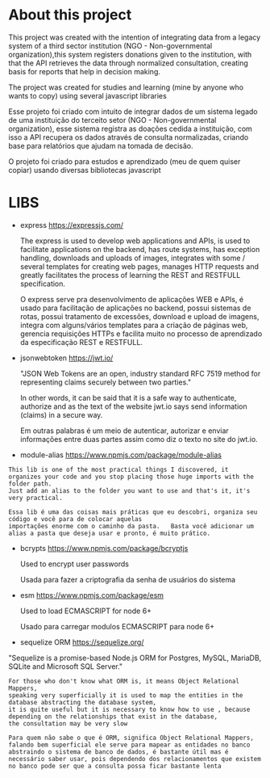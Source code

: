 # About this project


This project was created with the intention of integrating data from a legacy system of a third sector institution (NGO - Non-governmental organization),this system registers donations given to the institution, with that the API retrieves the data through normalized consultation, creating basis for reports that help in decision making.

The project was created for studies and learning (mine by anyone who wants to copy) using several javascript libraries


Esse projeto foi criado com intuito de integrar dados de um sistema legado  de uma instituição do terceito setor (NGO - Non-governmental organization), esse sistema registra as doações cedida a instituição, com isso a API recupera os dados através de consulta normalizadas, criando base para relatórios que ajudam na tomada de decisão. 

O projeto foi criado para estudos e aprendizado (meu de quem quiser copiar) usando diversas bibliotecas javascript



# LIBS
      
  - express https://expressjs.com/

     The express is used to develop web applications and APIs, is used to facilitate applications on the backend, has route systems, has exception handling, downloads and uploads of images, integrates with some / several templates for creating web pages, manages HTTP requests and greatly facilitates the process of learning the REST and RESTFULL specification.

     O express serve pra desenvolvimento de aplicações WEB e APIs, é usado para facilitação de aplicações no backend, possui sistemas de rotas, possui tratamento de excessões, download e upload de imagens, integra com alguns/vários templates para a criação de páginas web, gerencia requisições HTTPs e facilita muito no processo de aprendizado da especificação REST e RESTFULL. 
    
    
  - jsonwebtoken https://jwt.io/

    "JSON Web Tokens are an open, industry standard RFC 7519 method for representing claims securely between two parties."

    In other words, it can be said that it is a safe way to authenticate, authorize and as the text of the website jwt.io says send information (claims) in a secure way.

    Em outras palabras é um meio de autenticar, autorizar e enviar informações entre duas partes assim como diz o texto no site do jwt.io.
    
  -  module-alias https://www.npmjs.com/package/module-alias

    This lib is one of the most practical things I discovered, it organizes your code and you stop placing those huge imports with the folder path. 
    Just add an alias to the folder you want to use and that's it, it's very practical.

    Essa lib é uma das coisas mais práticas que eu descobri, organiza seu código e você para de colocar aquelas 
    importações enorme com o caminho da pasta.   Basta você adicionar um alias a pasta que deseja usar e pronto, é muito prático.

  - bcrypts https://www.npmjs.com/package/bcryptjs
    
    Used to encrypt user passwords

    Usada para fazer a criptografia da senha de usuários do sistema
 

  - esm https://www.npmjs.com/package/esm
  
    Used to load ECMASCRIPT for node 6+

    Usado para carregar modulos ECMASCRIPT para node 6+ 

  - sequelize ORM https://sequelize.org/

  "Sequelize is a promise-based Node.js ORM for Postgres, MySQL, MariaDB, SQLite and Microsoft SQL Server."

    For those who don't know what ORM is, it means Object Relational Mappers, 
    speaking very superficially it is used to map the entities in the database abstracting the database system, 
    it is quite useful but it is necessary to know how to use , because depending on the relationships that exist in the database, 
    the consultation may be very slow

    Para quem não sabe o que é ORM, significa Object Relational Mappers, falando bem superficial ele serve para mapear as entidades no banco abstraindo o sistema de banco de dados, é bastante útil mas é necessário saber usar, pois dependendo dos relacionamentos que existem no banco pode ser que a consulta possa ficar bastante lenta